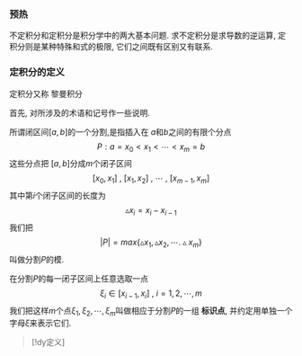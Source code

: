 
### 预热
不定积分和定积分是积分学中的两大基本问题.
求不定积分是求导数的逆运算,
定积分则是某种特殊和式的极限,
它们之间既有区别又有联系.

### 定积分的定义

定积分又称 黎曼积分 

首先, 对所涉及的术语和记号作一些说明.

所谓闭区间$[a,b]$的一个分割,是指插入在 $a$和$b$之间的有限个分点
$$
P:a=x_{0}<x_{1}<\cdots<x_m =b
$$
这些分点把 $[a,b]$分成$m$个闭子区间 
$$
[x_{0},x_{1}]~,~[x_{1},x_{2}]~,~\cdots~,~[x_{m-1},x_m]
$$
其中第$i$个闭子区间的长度为
$$
\vartriangle x_i = x_i-x_{i-1}
$$
我们把
$$
|P|=max\{\vartriangle x_{1},\vartriangle x_{2},\cdots.\vartriangle x_m\}
$$
叫做分割$P$的模.

在分割$P$的每一闭子区间上任意选取一点
$$
\xi _{i}\in  [x_{i-1},x_i]~,~i=1,2,\cdots,m
$$
我们把这样$m$个点$\xi_{1},\xi_{2},\cdots,\xi_{m}$叫做相应于分割$P$的一组 **标识点**, 并约定用单独一个字母$\xi$来表示它们.







> [!dy定义] 
> 


